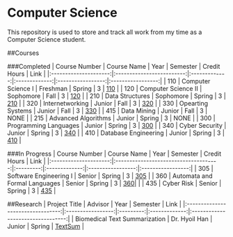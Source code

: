 # Computer Science

This repository is used to store and track all work from my time as a Computer Science student.

##Courses

###Completed
|	Course Number		|		Course Name			|	Year		|	Semester	|	Credit Hours	|		Link		|
|:---------------------:|:-------------------------:|:-------------:|:-------------:|:-----------------:|:-----------------:|
|	110					|	Computer Science I		|	Freshman	|	Spring		|		3			|	[110](/110/)	|
|	120					|	Computer Science II		|	Sophomore	|	Fall		|		3			|	[120](/120/)	|
|	210					|	Data Structures			|	Sophomore	|	Spring		|		3			|	[210](/210/)	|
|	320					|	Internetworking			|	Junior		|	Fall		|		3			|	[320](/320/)	|
|	330					|	Opearting Systems		|	Junior		|	Fall		|		3			|	[330](/330/)	|
|	415					|	Data Mining				|	Junior		|	Fall		|		3			|		NONE		|
|	215					|	Advanced Algorithms		|	Junior		|	Spring		|		3			|		NONE		|
|	300					|	Programming Languages	|	Junior		|	Spring		|		3			|	[300](/300/)	|
|	340					|	Cyber Security			|	Junior		|	Spring		|		3			|	[340](/340/)	|
|	410					|	Database Engineering	|	Junior		|	Spring		|		3			|	[410](/410/)	|


###In Progress
|	Course Number		|			Course Name					|	Year	|	Semester	|	Credit Hours	|		Link		|
|:---------------------:|:-------------------------------------:|:---------:|:-------------:|:-----------------:|:-----------------:|
|	305					|	Software Engineering I				|	Senior	|	Spring		|		3			|	[305](/305/)	|
|	360					|	Automata and Formal Languages		|	Senior	|	Spring		|		3			|	[360](/360/)|	|
|	435					|	Cyber Risk							|	Senior	|	Spring		|		3			|	[435](/435/)	|


##Research
|			Project Title			|		Advisor		|	Year	|	Semester	|				Link				|
|:---------------------------------:|:-----------------:|:---------:|:-------------:|:---------------------------------:|
|	Biomedical Text Summarization	|	Dr. Hyoil Han	|	Junior	|	Spring		|	[TextSum](/Research/TextSum)	|
